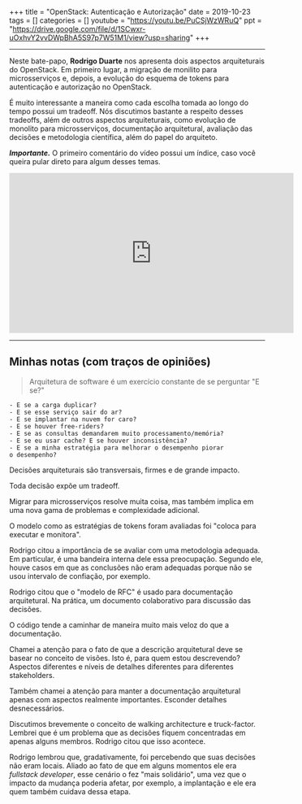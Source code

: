 +++
title = "OpenStack: Autenticação e Autorização"
date = 2019-10-23
tags = []
categories = []
youtube = "https://youtu.be/PuCSjWzWRuQ" 
ppt = "https://drive.google.com/file/d/1SCwxr-uOxhvY2vvDWpBhA5S97p7W51M1/view?usp=sharing"
+++

***

Neste bate-papo, **Rodrigo Duarte** nos apresenta dois aspectos arquiteturais do OpenStack. Em primeiro lugar, a migração de monilito para microsserviços e, depois, a evolução do esquema de tokens para autenticação e autorização no OpenStack. 

É muito interessante a maneira como cada escolha tomada ao longo do tempo possui um tradeoff. Nós discutimos bastante a respeito desses tradeoffs, além de outros aspectos arquiteturais, como evolução de monolito para microsserviços, documentação arquitetural, avaliação das decisões e metodologia científica, além do papel do arquiteto.

<b>*Importante.*</b> O primeiro comentário do vídeo possui um índice, caso você queira pular direto para algum desses temas.

<center>
<iframe width="560" height="315" src="https://www.youtube.com/embed/PuCSjWzWRuQ" frameborder="0" allow="accelerometer; autoplay; encrypted-media; gyroscope; picture-in-picture" allowfullscreen></iframe>
</center>

***

## Minhas notas (com traços de opiniões)

<blockquote> Arquitetura de software é um exercício constante de se perguntar "E se?" </blockquote>

	- E se a carga duplicar?
	- E se esse serviço sair do ar?
	- E se implantar na nuvem for caro?
	- E se houver free-riders?
	- E se as consultas demandarem muito processamento/memória?
	- E se eu usar cache? E se houver inconsistência?
	- E se a minha estratégia para melhorar o desempenho piorar 
	o desempenho?

Decisões arquiteturais são transversais, firmes e de grande impacto.

Toda decisão expõe um tradeoff.

Migrar para microsserviços resolve muita coisa, mas também implica em uma nova gama de problemas e complexidade adicional.

O modelo como as estratégias de tokens foram avaliadas foi "coloca para executar e monitora".

Rodrigo citou a importância de se avaliar com uma metodologia adequada. Em particular, é uma bandeira interna dele essa preocupação. Segundo ele, houve casos em que as conclusões não eram adequadas porque não se usou intervalo de confiação, por exemplo.

Rodrigo citou que o "modelo de RFC" é usado para documentação arquitetural. Na prática, um documento colaborativo para discussão das decisões.

O código tende a caminhar de maneira muito mais veloz do que a documentação.

Chamei a atenção para o fato de que a descrição arquitetural deve se basear no conceito de visões. Isto é, para quem estou descrevendo? Aspectos diferentes e níveis de detalhes diferentes para diferentes stakeholders.

Também chamei a atenção para manter a documentação arquitetural apenas com aspectos realmente importantes. Esconder detalhes desnecessários.

Discutimos brevemente o conceito de walking architecture e truck-factor. Lembrei que é um problema que as decisões fiquem concentradas em apenas alguns membros. Rodrigo citou que isso acontece.

Rodrigo lembrou que, gradativamente, foi percebendo que suas decisões não eram locais. Aliado ao fato de que em alguns momentos ele era *fullstack developer*, esse cenário o fez "mais solidário", uma vez que o impacto da mudança poderia afetar, por exemplo, a implantação e ele era quem também cuidava dessa etapa.











